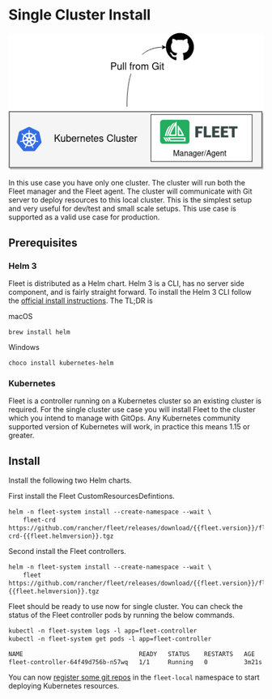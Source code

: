 # Single Cluster Install
![](./single-cluster.png)

In this use case you have only one cluster.  The cluster will run both the Fleet
manager and the Fleet agent. The cluster will communicate with Git server to 
deploy resources to this local cluster. This is the simplest setup and very
useful for dev/test and small scale setups.  This use case is supported as a valid
use case for production.

## Prerequisites

### Helm 3

Fleet is distributed as a Helm chart. Helm 3 is a CLI, has no server side component, and is
fairly straight forward. To install the Helm 3 CLI follow the
[official install instructions](https://helm.sh/docs/intro/install/). The TL;DR is

macOS
```
brew install helm
```
Windows
```
choco install kubernetes-helm
```

### Kubernetes

Fleet is a controller running on a Kubernetes cluster so an existing cluster is required. For the
single cluster use case you will install Fleet to the cluster which you intend to manage with GitOps.
Any Kubernetes community supported version of Kubernetes will work, in practice this means 1.15 or greater.

## Install

Install the following two Helm charts.

First install the Fleet CustomResourcesDefintions.
```shell
helm -n fleet-system install --create-namespace --wait \
    fleet-crd https://github.com/rancher/fleet/releases/download/{{fleet.version}}/fleet-crd-{{fleet.helmversion}}.tgz
```

Second install the Fleet controllers.
```shell
helm -n fleet-system install --create-namespace --wait \
    fleet https://github.com/rancher/fleet/releases/download/{{fleet.version}}/fleet-{{fleet.helmversion}}.tgz
```

Fleet should be ready to use now for single cluster. You can check the status of the Fleet controller pods by
running the below commands.

```shell
kubectl -n fleet-system logs -l app=fleet-controller
kubectl -n fleet-system get pods -l app=fleet-controller
```

```
NAME                                READY   STATUS    RESTARTS   AGE
fleet-controller-64f49d756b-n57wq   1/1     Running   0          3m21s
```

You can now [register some git repos](./gitrepo-add.md) in the `fleet-local` namespace to start deploying Kubernetes resources.